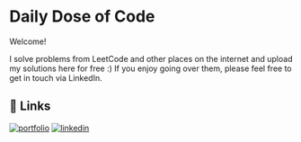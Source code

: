 # Daily Dose of Code

Welcome!

I solve problems from LeetCode and other places on the internet and upload my solutions here for free :) If you enjoy going over them, please feel free to get in touch via LinkedIn.


## 🔗 Links
[![portfolio](https://img.shields.io/badge/my_portfolio-000?style=for-the-badge&logo=ko-fi&logoColor=white)](https://github.com/Makesh-Srinivasan)
[![linkedin](https://img.shields.io/badge/linkedin-0A66C2?style=for-the-badge&logo=linkedin&logoColor=white)](https://www.linkedin.com/in/makesh-srinivasan/)

